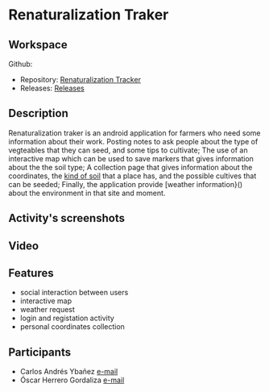 # Renaturalization Traker

## Workspace
Github:
  - Repository: [Renaturalization Tracker](https://github.com/carlosir016/MAD2025)
  - Releases:  [Releases](https://github.com/carlosir016/MAD2025/releases)

## Description
Renaturalization traker is an android application for farmers who need some information about their work. Posting notes to ask people about the type of vegteables that they can seed, and some tips to cultivate; The use of an interactive map which can be used to save markers that gives information about the the soil type; A collection page that gives information about the coordinates, the [kind of soil](https://encrypted-tbn0.gstatic.com/images?q=tbn:ANd9GcRokrlHgV8rQ8k7E6_zPtMXgfhclXihpwRC_w&s) that a place has, and the possible cultives that can be seeded; Finally, the application provide [weather information}() about the environment in that site and moment.

## Activity's screenshots

## Video


## Features
  - social interaction between users
  - interactive map
  - weather request
  - login and registation activity
  - personal coordinates collection

## Participants
  - Carlos Andrés Ybañez [e-mail]()
  - Óscar Herrero Gordaliza [e-mail](oscar.herrero@alumnos.upm.es)
